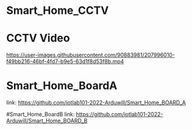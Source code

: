 # Smart_Home_CCTV


# CCTV Video
https://user-images.githubusercontent.com/90883981/207996010-f49bb216-46bf-4fd7-b9e5-63d1f8d53f8b.mp4

# Smart_Home_BoardA
link: https://github.com/iotlab101-2022-Arduwill/Smart_Home_BOARD_A

#Smart_Home_BoardB
link: https://github.com/iotlab101-2022-Arduwill/Smart_Home_BOARD_B
